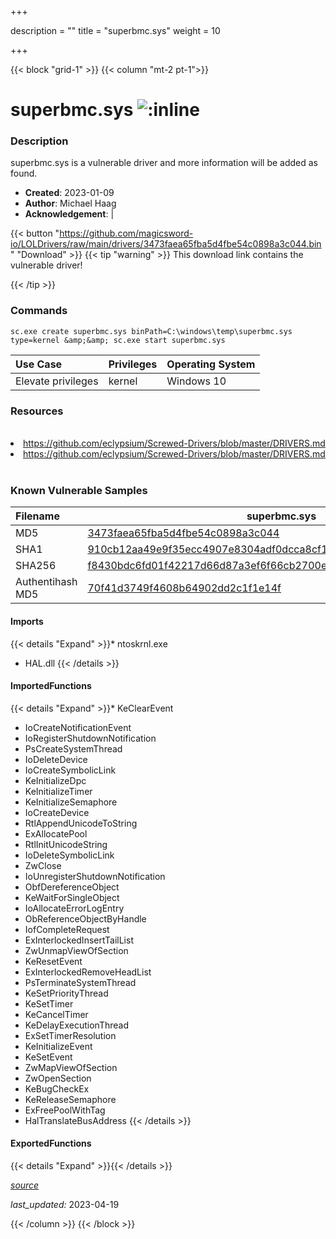 +++

description = ""
title = "superbmc.sys"
weight = 10

+++


{{< block "grid-1" >}}
{{< column "mt-2 pt-1">}}


# superbmc.sys ![:inline](/images/twitter_verified.png) 


### Description

superbmc.sys is a vulnerable driver and more information will be added as found.

- **Created**: 2023-01-09
- **Author**: Michael Haag
- **Acknowledgement**:  | [](https://twitter.com/)

{{< button "https://github.com/magicsword-io/LOLDrivers/raw/main/drivers/3473faea65fba5d4fbe54c0898a3c044.bin" "Download" >}}
{{< tip "warning" >}}
This download link contains the vulnerable driver!

{{< /tip >}}

### Commands

```
sc.exe create superbmc.sys binPath=C:\windows\temp\superbmc.sys type=kernel &amp;&amp; sc.exe start superbmc.sys
```

| Use Case | Privileges | Operating System | 
|:---- | ---- | ---- |
| Elevate privileges | kernel | Windows 10 |

### Resources
<br>
<li><a href=" https://github.com/eclypsium/Screwed-Drivers/blob/master/DRIVERS.md"> https://github.com/eclypsium/Screwed-Drivers/blob/master/DRIVERS.md</a></li>
<li><a href="https://github.com/eclypsium/Screwed-Drivers/blob/master/DRIVERS.md">https://github.com/eclypsium/Screwed-Drivers/blob/master/DRIVERS.md</a></li>
<br>

### Known Vulnerable Samples

| Filename | superbmc.sys |
|:---- | ---- | 
| MD5 | <a href="https://www.virustotal.com/gui/file/3473faea65fba5d4fbe54c0898a3c044">3473faea65fba5d4fbe54c0898a3c044</a> |
| SHA1 | <a href="https://www.virustotal.com/gui/file/910cb12aa49e9f35ecc4907e8304adf0dcca8cf1">910cb12aa49e9f35ecc4907e8304adf0dcca8cf1</a> |
| SHA256 | <a href="https://www.virustotal.com/gui/file/f8430bdc6fd01f42217d66d87a3ef6f66cb2700ebb39c4f25c8b851858cc4b35">f8430bdc6fd01f42217d66d87a3ef6f66cb2700ebb39c4f25c8b851858cc4b35</a> |
| Authentihash MD5 | <a href="https://www.virustotal.com/gui/search/authentihash%253A70f41d3749f4608b64902dd2c1f1e14f">70f41d3749f4608b64902dd2c1f1e14f</a> || Authentihash SHA1 | <a href="https://www.virustotal.com/gui/search/authentihash%253Ac6609cad7208669e4c34f71f682af1a6bcddc11f">c6609cad7208669e4c34f71f682af1a6bcddc11f</a> || Authentihash SHA256 | <a href="https://www.virustotal.com/gui/search/authentihash%253A9c4ffe4815b5755d2609be21ba53c9157e8f71137f06fe35044406b968b80320">9c4ffe4815b5755d2609be21ba53c9157e8f71137f06fe35044406b968b80320</a> || Signature | Super Micro Computer, Inc., VeriSign Class 3 Code Signing 2010 CA, VeriSign   || Company | Super Micro Computer, Inc. || Description | superbmc || Product | superbmc || OriginalFilename | superbmc.sys |
#### Imports
{{< details "Expand" >}}* ntoskrnl.exe
* HAL.dll
{{< /details >}}
#### ImportedFunctions
{{< details "Expand" >}}* KeClearEvent
* IoCreateNotificationEvent
* IoRegisterShutdownNotification
* PsCreateSystemThread
* IoDeleteDevice
* IoCreateSymbolicLink
* KeInitializeDpc
* KeInitializeTimer
* KeInitializeSemaphore
* IoCreateDevice
* RtlAppendUnicodeToString
* ExAllocatePool
* RtlInitUnicodeString
* IoDeleteSymbolicLink
* ZwClose
* IoUnregisterShutdownNotification
* ObfDereferenceObject
* KeWaitForSingleObject
* IoAllocateErrorLogEntry
* ObReferenceObjectByHandle
* IofCompleteRequest
* ExInterlockedInsertTailList
* ZwUnmapViewOfSection
* KeResetEvent
* ExInterlockedRemoveHeadList
* PsTerminateSystemThread
* KeSetPriorityThread
* KeSetTimer
* KeCancelTimer
* KeDelayExecutionThread
* ExSetTimerResolution
* KeInitializeEvent
* KeSetEvent
* ZwMapViewOfSection
* ZwOpenSection
* KeBugCheckEx
* KeReleaseSemaphore
* ExFreePoolWithTag
* HalTranslateBusAddress
{{< /details >}}
#### ExportedFunctions
{{< details "Expand" >}}{{< /details >}}



[*source*](https://github.com/magicsword-io/LOLDrivers/tree/main/yaml/superbmc.yaml)

*last_updated:* 2023-04-19








{{< /column >}}
{{< /block >}}

